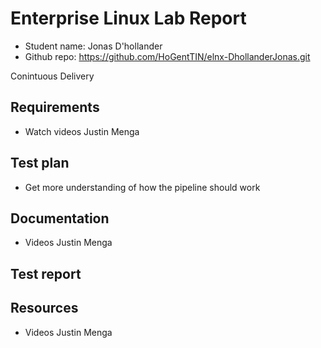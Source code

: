 # Enterprise Linux Lab Report

- Student name: Jonas D'hollander
- Github repo: <https://github.com/HoGentTIN/elnx-DhollanderJonas.git>


Conintuous Delivery 

## Requirements

- Watch videos Justin Menga 

## Test plan

- Get more understanding of how the pipeline should work

## Documentation

- Videos Justin Menga

## Test report



## Resources

- Videos Justin Menga
